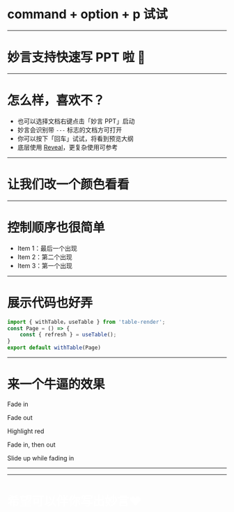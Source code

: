 # command + option + p  试试
---
# 妙言支持快速写 PPT 啦 🎉
---
# 怎么样，喜欢不？
- 也可以选择文档右键点击「妙言 PPT」启动
- 妙言会识别带 `---` 标志的文档方可打开
- 你可以按下「回车」试试，将看到预览大纲
- 底层使用 [Reveal](https://revealjs.com/markdown/)，更复杂使用可参考
---
<!-- .slide: data-background="#F8CB9E" -->
# 让我们改一个颜色看看
---
# 控制顺序也很简单
- Item 1：最后一个出现 <!-- .element: class="fragment" data-fragment-index="3" -->
- Item 2：第二个出现 <!-- .element: class="fragment" data-fragment-index="2" -->
- Item 3：第一个出现 <!-- .element: class="fragment" data-fragment-index="1" -->
---
# 展示代码也好弄

```js [1|2-4|5]
import { withTable，useTable } from 'table-render';
const Page = () => {
    const { refresh } = useTable();
}
export default withTable(Page)
```
---
# 来一个牛逼的效果
<p class="fragment">Fade in</p>
<p class="fragment fade-out">Fade out</p>
<p class="fragment highlight-red">Highlight red</p>
<p class="fragment fade-in-then-out">Fade in, then out</p>
<p class="fragment fade-up">Slide up while fading in</p>

---
<!-- .slide: data-background-iframe="https://miaoyan.app/" -->
<!-- .slide: data-background-interactive -->
---
<!-- .slide: data-background-gradient="radial-gradient(#36563C, #4A674F)" -->
<h1 style="color:#fff">希望可以伴你写出妙言❤️</h1>